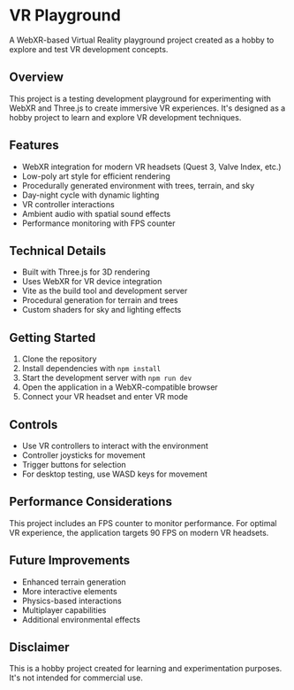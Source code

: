 # VR Playground

A WebXR-based Virtual Reality playground project created as a hobby to explore and test VR development concepts.

## Overview

This project is a testing development playground for experimenting with WebXR and Three.js to create immersive VR experiences. It's designed as a hobby project to learn and explore VR development techniques.

## Features

- WebXR integration for modern VR headsets (Quest 3, Valve Index, etc.)
- Low-poly art style for efficient rendering
- Procedurally generated environment with trees, terrain, and sky
- Day-night cycle with dynamic lighting
- VR controller interactions
- Ambient audio with spatial sound effects
- Performance monitoring with FPS counter

## Technical Details

- Built with Three.js for 3D rendering
- Uses WebXR for VR device integration
- Vite as the build tool and development server
- Procedural generation for terrain and trees
- Custom shaders for sky and lighting effects

## Getting Started

1. Clone the repository
2. Install dependencies with `npm install`
3. Start the development server with `npm run dev`
4. Open the application in a WebXR-compatible browser
5. Connect your VR headset and enter VR mode

## Controls

- Use VR controllers to interact with the environment
- Controller joysticks for movement
- Trigger buttons for selection
- For desktop testing, use WASD keys for movement

## Performance Considerations

This project includes an FPS counter to monitor performance. For optimal VR experience, the application targets 90 FPS on modern VR headsets.

## Future Improvements

- Enhanced terrain generation
- More interactive elements
- Physics-based interactions
- Multiplayer capabilities
- Additional environmental effects

## Disclaimer

This is a hobby project created for learning and experimentation purposes. It's not intended for commercial use.
